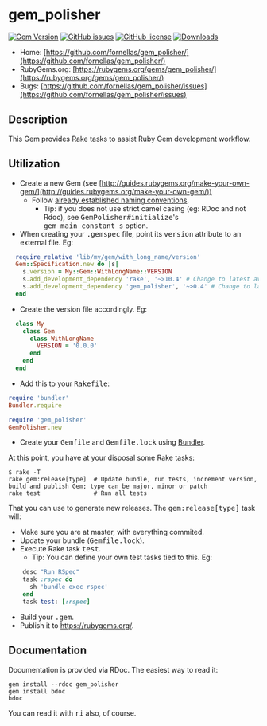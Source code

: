 # gem_polisher

[![Gem Version](https://badge.fury.io/rb/gem_polisher.svg)](http://badge.fury.io/rb/gem_polisher)
[![GitHub issues](https://img.shields.io/github/issues/fornellas/gem_polisher.svg)](https://github.com/fornellas/gem_polisher/issues)
[![GitHub license](https://img.shields.io/badge/license-GPLv3-blue.svg)](https://raw.githubusercontent.com/fornellas/gem_polisher/master/LICENSE)
[![Downloads](http://ruby-gem-downloads-badge.herokuapp.com/gem_polisher?type=total)](https://rubygems.org/gems/gem_polisher)

* Home: [https://github.com/fornellas/gem_polisher/](https://github.com/fornellas/gem_polisher/)
* RubyGems.org: [https://rubygems.org/gems/gem_polisher/](https://rubygems.org/gems/gem_polisher/)
* Bugs: [https://github.com/fornellas/gem_polisher/issues](https://github.com/fornellas/gem_polisher/issues)

## Description

This Gem provides Rake tasks to assist Ruby Gem development workflow.

## Utilization

* Create a new Gem (see [http://guides.rubygems.org/make-your-own-gem/](http://guides.rubygems.org/make-your-own-gem/))
  * Follow [already established naming conventions](http://guides.rubygems.org/name-your-gem/).
    * Tip: if you does not use strict camel casing (eg: RDoc and not Rdoc), see <tt>GemPolisher#initialize</tt>'s <tt>gem_main_constant_s</tt> option.
* When creating your <tt>.gemspec</tt> file, point its <tt>version</tt> attribute to an external file. Eg:

```ruby
  require_relative 'lib/my/gem/with_long_name/version'
  Gem::Specification.new do |s|
    s.version = My::Gem::WithLongName::VERSION
    s.add_development_dependency 'rake', '~>10.4' # Change to latest available version!
    s.add_development_dependency 'gem_polisher', '~>0.4' # Change to latest available version!
  end
```

* Create the version file accordingly. Eg:

```ruby
  class My
    class Gem
      class WithLongName
        VERSION = '0.0.0'
      end
    end
  end
```

* Add this to your <tt>Rakefile</tt>:

```ruby
require 'bundler'
Bundler.require

require 'gem_polisher'
GemPolisher.new
```

* Create your <tt>Gemfile</tt> and <tt>Gemfile.lock</tt> using [Bundler](http://bundler.io/).

At this point, you have at your disposal some Rake tasks:

```
$ rake -T
rake gem:release[type]  # Update bundle, run tests, increment version, build and publish Gem; type can be major, minor or patch
rake test               # Run all tests
```

That you can use to generate new releases. The <tt>gem:release[type]</tt> task will:
* Make sure you are at master, with everything commited.
* Update your bundle (<tt>Gemfile.lock</tt>).
* Execute Rake task <tt>test</tt>.
  * Tip: You can define your own test tasks tied to this. Eg:

```ruby
    desc "Run RSpec"
    task :rspec do
      sh 'bundle exec rspec'
    end
    task test: [:rspec]
```

* Build your <tt>.gem</tt>.
* Publish it to https://rubygems.org/.

## Documentation

Documentation is provided via RDoc. The easiest way to read it:

```
gem install --rdoc gem_polisher
gem install bdoc
bdoc
```

You can read it with <tt>ri</tt> also, of course.

